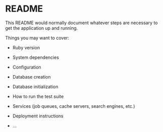 # README

This README would normally document whatever steps are necessary to get the
application up and running.

Things you may want to cover:
    
* Ruby version

* System dependencies

* Configuration

* Database creation

* Database initialization

* How to run the test suite

* Services (job queues, cache servers, search engines, etc.)

* Deployment instructions

* ...
